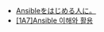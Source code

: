 * [Ansibleをはじめる人に。](https://qiita.com/t_nakayama0714/items/fe55ee56d6446f67113c)
* [[1A7]Ansible 이해와 활용](https://www.slideshare.net/deview/1a7ansible)